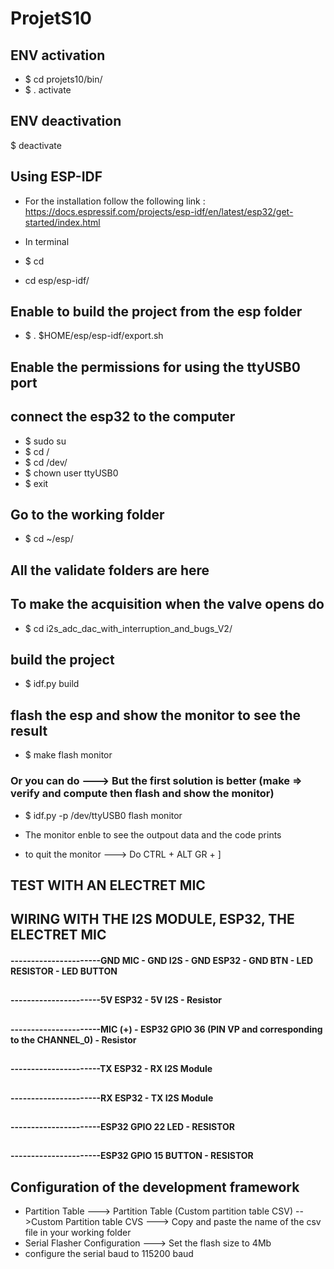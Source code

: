 # ProjetS10

## ENV activation


* $ cd projets10/bin/
* $ . activate 


## ENV deactivation
$ deactivate

## Using ESP-IDF
* For the installation follow the following link : https://docs.espressif.com/projects/esp-idf/en/latest/esp32/get-started/index.html
* In terminal

* $ cd
* cd esp/esp-idf/
## Enable to build the project from the esp folder
* $ . $HOME/esp/esp-idf/export.sh 
## Enable the permissions for using the ttyUSB0 port
## connect the esp32 to the computer
* $ sudo su 
* $ cd /
* $ cd /dev/
* $ chown user ttyUSB0
* $ exit
## Go to the working folder
* $ cd ~/esp/
## All the validate folders are here
## To make the acquisition when the valve opens do
* $ cd i2s_adc_dac_with_interruption_and_bugs_V2/
## build the project
* $ idf.py build
## flash the esp and show the monitor to see the result
* $ make flash monitor 
### Or you can do ---> But the first solution is better (make => verify and compute then flash and show the monitor) 
* $ idf.py -p /dev/ttyUSB0  flash monitor

* The monitor enble to see the outpout data and the code prints
* to quit the monitor ---> Do CTRL + ALT GR + ]

## TEST WITH AN ELECTRET MIC

## WIRING WITH THE I2S MODULE, ESP32, THE ELECTRET MIC

#### ----------------------GND MIC - GND I2S - GND ESP32 - GND BTN - LED RESISTOR - LED BUTTON
##
#### ----------------------5V ESP32 - 5V I2S - Resistor
##
#### ----------------------MIC (+) - ESP32 GPIO 36 (PIN VP and corresponding to the CHANNEL_0) - Resistor  
##
#### ----------------------TX ESP32 - RX I2S Module
##
#### ----------------------RX ESP32 - TX I2S Module
##
#### ----------------------ESP32 GPIO 22 LED - RESISTOR  
##
#### ----------------------ESP32 GPIO 15 BUTTON - RESISTOR 



## Configuration of the development framework
* Partition Table ---> Partition Table (Custom partition table CSV) -->Custom Partition table CVS ---> Copy and paste the name of the csv file in your working folder
* Serial Flasher Configuration ---> Set the flash size to 4Mb
* configure the serial baud to 115200 baud
##
##
##
##

